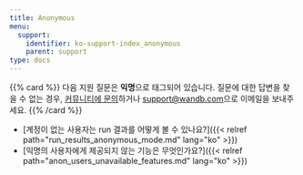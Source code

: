 ```yaml
---
title: Anonymous
menu:
  support:
    identifier: ko-support-index_anonymous
    parent: support
type: docs
---
```


{{% card %}}
다음 지원 질문은 <b>익명</b>으로 태그되어 있습니다. 질문에 대한 답변을 찾을 수 없는 경우, [커뮤니티에 문의](https://community.wandb.ai/)하거나 [support@wandb.com](mailto:support@wandb.com)으로 이메일을 보내주세요.
{{% /card %}}

- [계정이 없는 사용자는 run 결과를 어떻게 볼 수 있나요?]({{< relref path="run_results_anonymous_mode.md" lang="ko" >}})
- [익명의 사용자에게 제공되지 않는 기능은 무엇인가요?]({{< relref path="anon_users_unavailable_features.md" lang="ko" >}})
